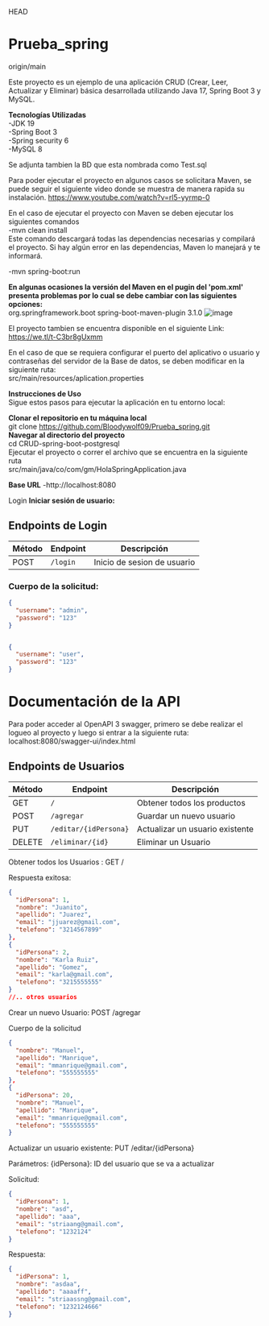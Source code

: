 HEAD
# Prueba_spring
origin/main

Este proyecto es un ejemplo de una aplicación CRUD (Crear, Leer, Actualizar y Eliminar) básica desarrollada utilizando Java 17, Spring Boot 3 y MySQL.  

**Tecnologías Utilizadas**  
-JDK 19  
-Spring Boot 3  
-Spring security 6  
-MySQL 8  

Se adjunta tambien la BD que esta nombrada como Test.sql  

Para poder ejecutar el proyecto en algunos casos se solicitara Maven, se puede seguir el siguiente video donde se muestra de manera rapida su instalación.  https://www.youtube.com/watch?v=rl5-yyrmp-0

En el caso de ejecutar el proyecto con Maven se deben ejecutar los siguientes comandos  
-mvn clean install  
Este comando descargará todas las dependencias necesarias y compilará el proyecto. Si hay algún error en las dependencias, Maven lo manejará y te informará.  

-mvn spring-boot:run

**En algunas ocasiones la versión del Maven en el pugin del 'pom.xml' presenta problemas por lo cual se debe cambiar con las siguientes opciones:**  
            <plugin>
                <groupId>org.springframework.boot</groupId>
                <artifactId>spring-boot-maven-plugin</artifactId>
                <version>3.1.0</version>
            </plugin>
![image](https://github.com/Bloodywolf09/Prueba_Spring/assets/117796314/136bbe06-2d5d-407a-8951-ef2b81cfe426)

El proyecto tambien se encuentra disponible en el siguiente Link: https://we.tl/t-C3br8gUxmm

En el caso de que se requiera configurar el puerto del aplicativo o usuario y contraseñas del servidor de la Base de datos, se deben modificar en la siguiente ruta:  
src/main/resources/aplication.properties

**Instrucciones de Uso**  
Sigue estos pasos para ejecutar la aplicación en tu entorno local:

**Clonar el repositorio en tu máquina local**  
git clone https://github.com/Bloodywolf09/Prueba_spring.git  
**Navegar al directorio del proyecto**  
cd CRUD-spring-boot-postgresql  
Ejecutar el proyecto o correr el archivo que se encuentra en la siguiente ruta  
src/main/java/co/com/gm/HolaSpringApplication.java  

**Base URL**
-http://localhost:8080

Login
**Iniciar sesión de usuario:**

## Endpoints de Login

| Método | Endpoint        | Descripción                         |
|--------|-----------------|-------------------------------------|
| POST    | `/login`       | Inicio de sesion de usuario         |

### Cuerpo de la solicitud:
```json
{
  "username": "admin",
  "password": "123"
}


{
  "username": "user",
  "password": "123"
}
```

# Documentación de la API

Para poder acceder al OpenAPI 3 swagger, primero se debe realizar el logueo al proyecto y luego si entrar a la siguiente ruta:  
localhost:8080/swagger-ui/index.html

## Endpoints de Usuarios

| Método | Endpoint              | Descripción                          |
|--------|-----------------------|--------------------------------------|
| GET    | `/`                   | Obtener todos los productos          |
| POST   | `/agregar`            | Guardar un nuevo usuario             |
| PUT    | `/editar/{idPersona}` | Actualizar un usuario existente      |
| DELETE | `/eliminar/{id}`      | Eliminar un Usuario                  |


Obtener todos los Usuarios : GET /

Respuesta exitosa:

```json
{
  "idPersona": 1,
  "nombre": "Juanito",
  "apellido": "Juarez",
  "email": "jjuarez@gmail.com",
  "telefono": "3214567899"
},
{
  "idPersona": 2,
  "nombre": "Karla Ruiz",
  "apellido": "Gomez",
  "email": "karla@gmail.com",
  "telefono": "3215555555"
}
//.. otros usuarios
```

Crear un nuevo Usuario: POST /agregar

Cuerpo de la solicitud

```json
{
  "nombre": "Manuel",
  "apellido": "Manrique",
  "email": "mmanrique@gmail.com",
  "telefono": "555555555"
},
{
  "idPersona": 20,
  "nombre": "Manuel",
  "apellido": "Manrique",
  "email": "mmanrique@gmail.com",
  "telefono": "555555555"
}
```

Actualizar un usuario existente: PUT /editar/{idPersona}

Parámetros:
{idPersona}: ID del usuario que se va a actualizar

Solicitud:
```json
{
  "idPersona": 1,
  "nombre": "asd",
  "apellido": "aaa",
  "email": "striaang@gmail.com",
  "telefono": "1232124"
}
```
Respuesta:
```json
{
  "idPersona": 1,
  "nombre": "asdaa",
  "apellido": "aaaaff",
  "email": "striaassng@gmail.com",
  "telefono": "1232124666"
}
```
